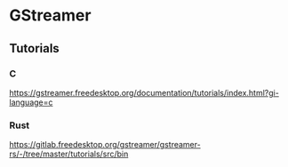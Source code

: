 # GStreamer

## Tutorials

### C

https://gstreamer.freedesktop.org/documentation/tutorials/index.html?gi-language=c

### Rust

https://gitlab.freedesktop.org/gstreamer/gstreamer-rs/-/tree/master/tutorials/src/bin
